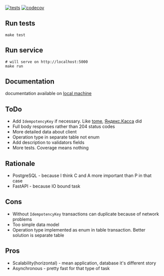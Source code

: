 
[![tests](https://github.com/angru/abilling/workflows/tests/badge.svg)](https://github.com/angru/abilling/actions?query=workflow%3Atests+branch%3Amaster++)
[![codecov](https://codecov.io/gh/angru/abilling/branch/master/graph/badge.svg)](https://codecov.io/gh/angru/abilling)

## Run tests
```shell script
make test
```

## Run service
```shell script
# will serve on http://localhost:5000
make run
```

## Documentation

documentation available on [local machine](http://localhost:5000/docs)


## ToDo

* Add `IdempotencyKey` if necessary. Like [tome](https://docs.tome.ru/idempotency), [Яндекс.Касса](https://yookassa.ru/developers/using-api/basics#idempotence) did
* Full body responses rather than 204 status codes
* More detailed data about client
* Operation type in separate table not enum
* Add description to validators fields
* More tests. Coverage means nothing


## Rationale

* PostgreSQL - because I think C and A more important than P in that case
* FastAPI - because IO bound task

## Cons

* Without `IdempotencyKey` transactions can duplicate because of network problems
* Too simple data model
* Operation type implemented as enum in table transaction. Better solution is separate table


## Pros

* Scalability(horizontal) - mean application, database it's different story
* Asynchronous - pretty fast for that type of task
